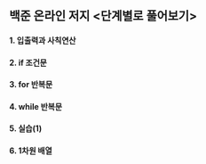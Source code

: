 ##  백준 온라인 저지 <단계별로 풀어보기>

#### 1. 입출력과 사칙연산

#### 2. if 조건문

#### 3. for 반복문

#### 4. while 반복문

#### 5. 실습(1)

#### 6. 1차원 배열
